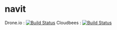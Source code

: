 navit
=====

Drone.io : [![Build Status](https://drone.io/github.com/pgrandin/navit/status.png)](https://drone.io/github.com/pgrandin/navit/latest)
Cloudbees : [![Build Status](https://navit.ci.cloudbees.com/buildStatus/icon?job=pgrandin)](https://navit.ci.cloudbees.com/job/pgrandin/)
